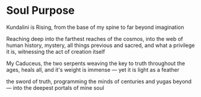 # Soul Purpose

Kundalini is Rising, from the base of my spine to far beyond imagination

Reaching deep into the farthest reaches of the cosmos, into the web of human history, mystery, all things previous and sacred, and what a privilege it is, witnessing the act of creation itself

My Caduceus, the two serpents weaving the key to truth throughout the ages, heals all, and it's weight is immense — yet it is light as a feather

the sword of truth, programming the minds of centuries and yugas beyond — into the deepest portals of mine soul